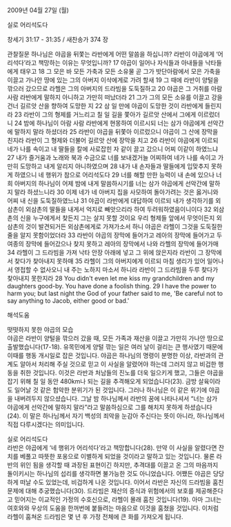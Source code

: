 2009년 04월 27일 (월)

실로 어리석도다



창세기 31:17 - 31:35 / 새찬송가 374 장


관찰질문
하나님은 야곱을 뒤쫓는 라반에게 어떤 말씀을 하십니까? 라반이 야곱에게 ‘어리석다’라고 책망하는 이유는 무엇입니까?  17 야곱이 일어나 자식들과 아내들을 낙타들에게 태우고 18 그 모은 바 모든 가축과 모든 소유물 곧 그가 밧단아람에서 모은 가축을 이끌고 가나안 땅에 있는 그의 아버지 이삭에게로 가려 할새 19 그 때에 라반이 양털을 깎으러 갔으므로 라헬은 그의 아버지의 드라빔을 도둑질하고 20 야곱은 그 거취를 아람 사람 라반에게 말하지 아니하고 가만히 떠났더라 21 그가 그의 모든 소유를 이끌고 강을 건너 길르앗 산을 향하여 도망한 지 22 삼 일 만에 야곱이 도망한 것이 라반에게 들린지라 23 라반이 그의 형제를 거느리고 칠 일 길을 쫓아가 길르앗 산에서 그에게 이르렀더니 24 밤에 하나님이 아람 사람 라반에게 현몽하여 이르시되 너는 삼가 야곱에게 선악간에 말하지 말라 하셨더라 25 라반이 야곱을 뒤쫓아 이르렀으니 야곱이 그 산에 장막을 친지라 라반이 그 형제와 더불어 길르앗 산에 장막을 치고 26 라반이 야곱에게 이르되 네가 나를 속이고 내 딸들을 칼에 사로잡힌 자 같이 끌고 갔으니 어찌 이같이 하였느냐 27 내가 즐거움과 노래와 북과 수금으로 너를 보내겠거늘 어찌하여 네가 나를 속이고 가만히 도망하고 내게 알리지 아니하였으며 28 내가 내 손자들과 딸들에게 입맞추지 못하게 하였으니 네 행위가 참으로 어리석도다 29 너를 해할 만한 능력이 내 손에 있으나 너희 아버지의 하나님이 어제 밤에 내게 말씀하시기를 너는 삼가 야곱에게 선악간에 말하지 말라 하셨느니라 30 이제 네가 네 아버지 집을 사모하여 돌아가려는 것은 옳거니와 어찌 내 신을 도둑질하였느냐 31 야곱이 라반에게 대답하여 이르되 내가 생각하기를 외삼촌이 외삼촌의 딸들을 내게서 억지로 빼앗으리라 하여 두려워하였음이니이다 32 외삼촌의 신을 누구에게서 찾든지 그는 살지 못할 것이요 우리 형제들 앞에서 무엇이든지 외삼촌의 것이 발견되거든 외삼촌에게로 가져가소서 하니 야곱은 라헬이 그것을 도둑질한 줄을 알지 못함이었더라 33 라반이 야곱의 장막에 들어가고 레아의 장막에 들어가고 두 여종의 장막에 들어갔으나 찾지 못하고 레아의 장막에서 나와 라헬의 장막에 들어가매 34 라헬이 그 드라빔을 가져 낙타 안장 아래에 넣고 그 위에 앉은지라 라반이 그 장막에서 찾다가 찾아내지 못하매 35 라헬이 그의 아버지에게 이르되 마침 생리가 있어 일어나서 영접할 수 없사오니 내 주는 노하지 마소서 하니라 라반이 그 드라빔을 두루 찾다가 찾아내지 못한지라    28 You didn't even let me kiss my grandchildren and my daughters good-by. You have done a foolish thing. 29 I have the power to harm you; but last night the God of your father said to me, 'Be careful not to say anything to Jacob, either good or bad.'

해석도움





떳떳하지 못한 야곱의 모습  
야곱은 라반이 양털을 깎으러 갔을 때, 모든 가족과 재산을 이끌고 가만히 가나안 땅으로 출발했습니다(17-18). 유목민에게 양털 깎는 일은 여러 날이 걸리는 큰 행사였기 때문에 이때를 행동 개시일로 잡은 것입니다. 야곱은 하나님의 명령이 분명한 이상, 라반과의 관계도 알아서 처리해 주실 것으로 믿고 이 사실을 알렸어야 하는데 그러지 않고 비겁한 행동을 취한 것입니다. 이것은 라반과 처남들의 진노를 더욱 일으키게 했고, 그들은 야곱을 잡기 위해 칠 일 동안 480km나 되는 길을 추격해오게 되었습니다(23). 금방 살육이라도 일어날 것 같은 험악한 분위기가 된 것입니다. 그러나 하나님은 이 같은 위기에 야곱을 내버려두지 않으셨습니다. 그날 밤 하나님께서 라반의 꿈에 나타나셔서 “너는 삼가 야곱에게 선악간에 말하지 말라”라고 말씀하심으로 그를 해치지 못하게 하셨습니다(24). 이 말은 하나님께서 자기 백성의 죄악을 눈감아 주신다는 뜻이 아니라, 하나님께서 직접 다루시겠다는 의미입니다.    

실로 어리석도다  
라반은 야곱에게 ‘네 행위가 어리석다’라고 책망합니다(28). 만약 이 사실을 알렸다면 잔치를 베풀고 따뜻한 포옹으로 이별하게 되었을 것이라고 말하고 있는 것입니다. 물론 라반의 위인 됨을 생각할 때 과장된 표현이긴 하지만, 추격대를 이끌고 온 그의 마음까지 돌이키시는 하나님의 섭리를 생각하면 불가능한 것도 아니었습니다. 어쨌든 야곱은 당당하게 떠날 수도 있었는데, 비겁하게 나온 것입니다. 이어서 라반은 자신의 드라빔을 훔친 문제에 대해 추궁했습니다(30). 드라빔은 재산의 증식과 위험에서의 보호를 제공해준다고 믿어지는 이교적인 가정의 수호신으로, 라헬이 몰래 훔친 것입니다(19). 아마 그녀는 여호와와 우상의 도움을 한꺼번에 붙들려는 마음으로 이것을 훔쳤을 것입니다. 이처럼 라헬이 훔쳐온 드라빔은 몇 년 후 가정 전체에 큰 화를 가져오게 됩니다.